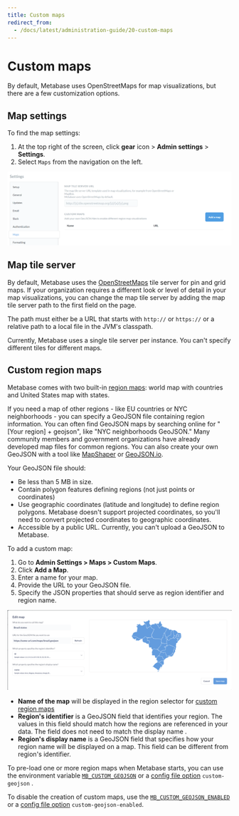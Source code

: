 ```yaml
---
title: Custom maps
redirect_from:
  - /docs/latest/administration-guide/20-custom-maps
---
```


# Custom maps

By default, Metabase uses OpenStreetMaps for map visualizations, but there are a few customization options.

## Map settings

To find the map settings:

1. At the top right of the screen, click **gear** icon > **Admin settings** > **Settings**.
2. Select `Maps` from the navigation on the left.

![Map Settings](images/MapSettings.png)

## Map tile server

By default, Metabase uses the [OpenStreetMaps](https://www.openstreetmap.org) tile server for pin and grid maps. If your organization requires a different
look or level of detail in your map visualizations, you can change the map tile server by adding the map tile server path to the first field on the page.

The path must either be a URL that starts with `http://` or `https://` or a relative path to a local file in the JVM's classpath.

Currently, Metabase uses a single tile server per instance. You can't specify different tiles for different maps.

## Custom region maps

Metabase comes with two built-in [region maps](../questions/visualizations/map.md#region-maps): world map with countries and United States map with states.

If you need a map of other regions - like EU countries or NYC neighborhoods - you can specify a GeoJSON file containing region information. You can often find GeoJSON maps by searching online for "[Your region] + geojson", like "NYC neighborhoods GeoJSON." Many community members and government organizations have already developed map files for common regions. You can also create your own GeoJSON with a tool like [MapShaper](https://mapshaper.org/) or [GeoJSON.io](http:s//geojson.io/).

Your GeoJSON file should:

- Be less than 5 MB in size.
- Contain polygon features defining regions (not just points or coordinates)
- Use geographic coordinates (latitude and longitude) to define region polygons. Metabase doesn't support projected coordinates, so you'll need to convert projected coordinates to geographic coordinates.
- Accessible by a public URL. Currently, you can't upload a GeoJSON to Metabase.

To add a custom map:

1. Go to **Admin Settings > Maps > Custom Maps**.
2. Click **Add a Map**.
3. Enter a name for your map.
4. Provide the URL to your GeoJSON file.
5. Specify the JSON properties that should serve as region identifier and region name.

![Uploading a custom GeoJSON](./images/custom-geojson.png)

- **Name of the map** will be displayed in the region selector for [custom region maps](../questions/visualizations/map.md#custom-regions)
- **Region's identifier** is a GeoJSON field that identifies your region. The values in this field should match how the regions are referenced in your data. The field does not need to match the display name .
- **Region's display name** is a GeoJSON field that specifies how your region name will be displayed on a map. This field can be different from region's identifier.

To pre-load one or more region maps when Metabase starts, you can use the environment variable [`MB_CUSTOM_GEOJSON`](./environment-variables.md#mb_custom_geojson) or a [config file option](./config-file.md) `custom-geojson` .

To disable the creation of custom maps, use the [`MB_CUSTOM_GEOJSON_ENABLED`](./environment-variables.md#mb_custom_geojson_enabled) or a [config file option](./config-file.md) `custom-geojson-enabled`.
